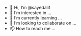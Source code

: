- 👋 Hi, I’m @sayedalif
- 👀 I’m interested in ...
- 🌱 I’m currently learning ...
- 💞️ I’m looking to collaborate on ...
- 📫 How to reach me ...

<!---
sayedalif/sayedalif is a ✨ special ✨ repository because its `README.md` (this file) appears on your GitHub profile.
You can click the Preview link to take a look at your changes.
--->
